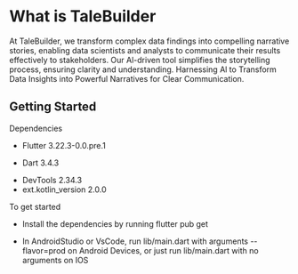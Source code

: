 
# What is TaleBuilder

At TaleBuilder, we transform complex data findings into compelling narrative stories, enabling data scientists and analysts to communicate their results effectively to stakeholders. Our Al-driven tool simplifies the storytelling process, ensuring clarity and understanding.
Harnessing Al to Transform Data Insights into Powerful Narratives for
Clear Communication.


## **Getting Started**
Dependencies
* Flutter   3.22.3-0.0.pre.1
+ Dart 3.4.3
- DevTools 2.34.3
- ext.kotlin_version 2.0.0

To get started
- Install the dependencies by running flutter pub get
* In AndroidStudio or VsCode, run lib/main.dart with arguments --flavor=prod on Android Devices, or just run lib/main.dart with no arguments on IOS
